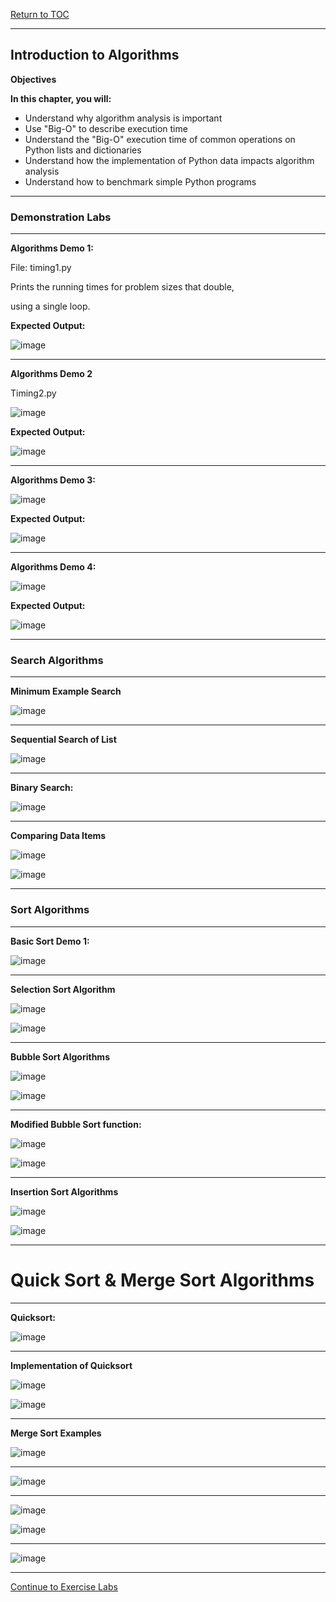 <a href="https://github.com/CyberTrainingUSAF/06-Intro-to-Algorithms/blob/master/00-Table-of-Contents.md"> Return to TOC </a>

---

## Introduction to Algorithms

**Objectives**

**In this chapter, you will:**
* Understand why algorithm analysis is important
* Use &quot;Big-O&quot; to describe execution time
* Understand the &quot;Big-O&quot; execution time of common operations on Python lists and dictionaries
* Understand how the implementation of Python data impacts algorithm analysis
* Understand how to benchmark simple Python programs

---

### Demonstration Labs

---

**Algorithms Demo 1:**

File: timing1.py

Prints the running times for problem sizes that double,

using a single loop.

**Expected Output:**

![image](https://user-images.githubusercontent.com/19671036/60616985-4df4f600-9d98-11e9-80ff-db47ee401f22.png)

---

**Algorithms Demo 2**

Timing2.py

![image](https://user-images.githubusercontent.com/19671036/60617003-56e5c780-9d98-11e9-86d2-922cb9b93420.png)

**Expected Output:**

![image](https://user-images.githubusercontent.com/19671036/60617041-6cf38800-9d98-11e9-88a0-34d0c456f8c2.png)

---

**Algorithms Demo 3:**

![image](https://user-images.githubusercontent.com/19671036/60617105-97dddc00-9d98-11e9-8f38-fcbfd1ce642e.png)

**Expected Output:**

![image](https://user-images.githubusercontent.com/19671036/60617116-a3c99e00-9d98-11e9-9a8c-41d20793fc01.png)

---

**Algorithms Demo 4:**

![image](https://user-images.githubusercontent.com/19671036/60617131-af1cc980-9d98-11e9-906b-9ef70afefe92.png)

**Expected Output:**

![image](https://user-images.githubusercontent.com/19671036/60617149-bf34a900-9d98-11e9-9a1e-f488e9b49cb1.png)
 
 ---
 
 ### Search Algorithms
 
 ---
 
**Minimum Example Search**

![image](https://user-images.githubusercontent.com/19671036/60617222-e4291c00-9d98-11e9-9e12-9ea864aa530e.png)

---

**Sequential Search of List**

![image](https://user-images.githubusercontent.com/19671036/60617264-fc00a000-9d98-11e9-859c-92694ea4216d.png)

---

**Binary Search:**

![image](https://user-images.githubusercontent.com/19671036/60617299-120e6080-9d99-11e9-9fcc-a4dd318da59c.png)

---

**Comparing Data Items**

![image](https://user-images.githubusercontent.com/19671036/60617320-1cc8f580-9d99-11e9-8ba7-0fcfc7434aaf.png)

![image](https://user-images.githubusercontent.com/19671036/60617339-27838a80-9d99-11e9-89df-8a5a8e338369.png)

---

### Sort Algorithms

---

**Basic Sort Demo 1:**

![image](https://user-images.githubusercontent.com/19671036/60617371-35d1a680-9d99-11e9-985c-5c3701d73885.png)

---

**Selection Sort Algorithm**

![image](https://user-images.githubusercontent.com/19671036/60617391-42ee9580-9d99-11e9-8b8b-cc3bd69a9294.png)

![image](https://user-images.githubusercontent.com/19671036/60617418-4eda5780-9d99-11e9-9d1a-20d8501050a9.png)
 
 ---
 
**Bubble Sort Algorithms**

![image](https://user-images.githubusercontent.com/19671036/60617432-5a2d8300-9d99-11e9-98a7-244e41034f3f.png)

![image](https://user-images.githubusercontent.com/19671036/60617455-6addf900-9d99-11e9-9a18-8d3672d60a8d.png)

---

**Modified Bubble Sort function:**

![image](https://user-images.githubusercontent.com/19671036/60617492-7b8e6f00-9d99-11e9-888d-05bab253f342.png)

![image](https://user-images.githubusercontent.com/19671036/60617513-8517d700-9d99-11e9-8e66-f9458a2883c5.png)

---

**Insertion Sort Algorithms**

![image](https://user-images.githubusercontent.com/19671036/60617537-8ea13f00-9d99-11e9-87ea-6240c2e67d56.png)

![image](https://user-images.githubusercontent.com/19671036/60617557-99f46a80-9d99-11e9-92fb-0fedd5714f07.png)

---

# Quick Sort & Merge Sort Algorithms

---

**Quicksort:**

![image](https://user-images.githubusercontent.com/19671036/60617571-a1b40f00-9d99-11e9-9e51-38febdb14eb5.png)

---

**Implementation of Quicksort**

![image](https://user-images.githubusercontent.com/19671036/60617610-b0022b00-9d99-11e9-9ba8-b92037a77400.png)

![image](https://user-images.githubusercontent.com/19671036/60617640-be504700-9d99-11e9-94f1-59ab28110248.png)

---

**Merge Sort Examples**

![image](https://user-images.githubusercontent.com/19671036/60617666-cd36f980-9d99-11e9-8b5c-db91334e3f82.png)

---

![image](https://user-images.githubusercontent.com/19671036/60617680-d627cb00-9d99-11e9-9c23-03cfafa4cf28.png)

---

![image](https://user-images.githubusercontent.com/19671036/60617689-db851580-9d99-11e9-9baf-02a7c25c964a.png)

![image](https://user-images.githubusercontent.com/19671036/60617697-e2138d00-9d99-11e9-9a4d-a8a84e11fc26.png)

---

![image](https://user-images.githubusercontent.com/19671036/60617708-e8096e00-9d99-11e9-9fd9-bdffdc827f0e.png)

---

<a href="https://github.com/CyberTrainingUSAF/06-Intro-to-Algorithms/blob/master/05_Analysis_Perf_Labs.md
"> Continue to Exercise Labs </a>
